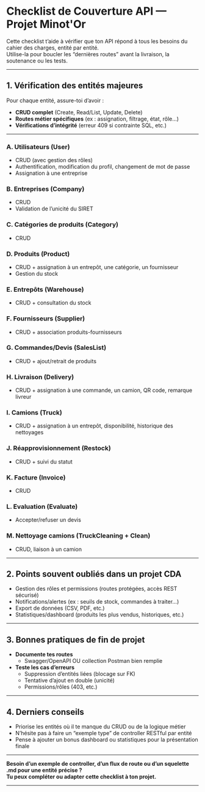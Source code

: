 # Checklist de Couverture API — Projet Minot'Or

Cette checklist t’aide à vérifier que ton API répond à tous les besoins du cahier des charges, entité par entité.  
Utilise-la pour boucler les “dernières routes” avant la livraison, la soutenance ou les tests.

---

## 1. Vérification des entités majeures

Pour chaque entité, assure-toi d’avoir :

- **CRUD complet** (Create, Read/List, Update, Delete)
- **Routes métier spécifiques** (ex : assignation, filtrage, état, rôle…)
- **Vérifications d’intégrité** (erreur 409 si contrainte SQL, etc.)

---

### A. Utilisateurs (User)
- CRUD (avec gestion des rôles)
- Authentification, modification du profil, changement de mot de passe
- Assignation à une entreprise

### B. Entreprises (Company)
- CRUD
- Validation de l’unicité du SIRET

### C. Catégories de produits (Category)
- CRUD

### D. Produits (Product)
- CRUD + assignation à un entrepôt, une catégorie, un fournisseur
- Gestion du stock

### E. Entrepôts (Warehouse)
- CRUD + consultation du stock

### F. Fournisseurs (Supplier)
- CRUD + association produits-fournisseurs

### G. Commandes/Devis (SalesList)
- CRUD + ajout/retrait de produits

### H. Livraison (Delivery)
- CRUD + assignation à une commande, un camion, QR code, remarque livreur

### I. Camions (Truck)
- CRUD + assignation à un entrepôt, disponibilité, historique des nettoyages

### J. Réapprovisionnement (Restock)
- CRUD + suivi du statut

### K. Facture (Invoice)
- CRUD

### L. Evaluation (Evaluate)
- Accepter/refuser un devis

### M. Nettoyage camions (TruckCleaning + Clean)
- CRUD, liaison à un camion

---

## 2. Points souvent oubliés dans un projet CDA

- Gestion des rôles et permissions (routes protégées, accès REST sécurisé)
- Notifications/alertes (ex : seuils de stock, commandes à traiter…)
- Export de données (CSV, PDF, etc.)
- Statistiques/dashboard (produits les plus vendus, historiques, etc.)

---

## 3. Bonnes pratiques de fin de projet

- **Documente tes routes**
    - Swagger/OpenAPI OU collection Postman bien remplie
- **Teste les cas d’erreurs**
    - Suppression d’entités liées (blocage sur FK)
    - Tentative d’ajout en double (unicité)
    - Permissions/rôles (403, etc.)

---

## 4. Derniers conseils

- Priorise les entités où il te manque du CRUD ou de la logique métier
- N’hésite pas à faire un “exemple type” de controller RESTful par entité
- Pense à ajouter un bonus dashboard ou statistiques pour la présentation finale

---

**Besoin d’un exemple de controller, d’un flux de route ou d’un squelette .md pour une entité précise ?  
Tu peux compléter ou adapter cette checklist à ton projet.**

---
